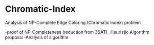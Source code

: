 # Chromatic-Index
Analysis of NP-Complete Edge Coloring (Chromatic Index) problem

-proof of NP-Completeness (reduction from 3SAT)
-Heuristic Algorithm proposal
-Analysis of algorithm 
